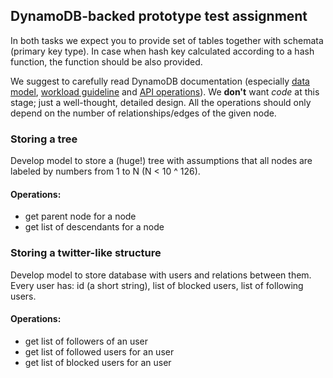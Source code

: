 ## DynamoDB-backed prototype test assignment

In both tasks we expect you to provide set of tables together with schemata (primary key type). 
In case when hash key calculated according to a hash function, the function should be also provided.

We suggest to carefully read DynamoDB documentation 
(especially [data model](http://docs.aws.amazon.com/amazondynamodb/latest/developerguide/DataModel.html), 
[workload guideline](http://docs.aws.amazon.com/amazondynamodb/latest/developerguide/GuidelinesForTables.html#GuidelinesForTables.UniformWorkload) and [API operations](http://docs.aws.amazon.com/amazondynamodb/latest/APIReference/API_Operations.html)). We **don't** want _code_ at this stage; just a well-thought, detailed design. All the operations should only depend on the number of relationships/edges of the given node.

### Storing a tree

Develop model to store a (huge!) tree with assumptions that all nodes are labeled by numbers from 1 to N (N < 10 ^ 126).

#### Operations:

* get parent node for a node
* get list of descendants for a node

### Storing a twitter-like structure

Develop model to store database with users and relations between them. Every user has: id (a short string), list of blocked users, list of following users.

#### Operations:

* get list of followers of an user
* get list of followed users for an user
* get list of blocked users for an user
